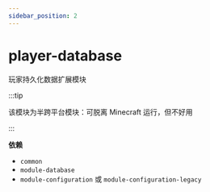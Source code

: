 ```yaml
---
sidebar_position: 2
---
```


# player-database

玩家持久化数据扩展模块

:::tip

该模块为半跨平台模块：可脱离 Minecraft 运行，但不好用

:::

**依赖**

- `common`
- `module-database`
- `module-configuration` 或 `module-configuration-legacy`